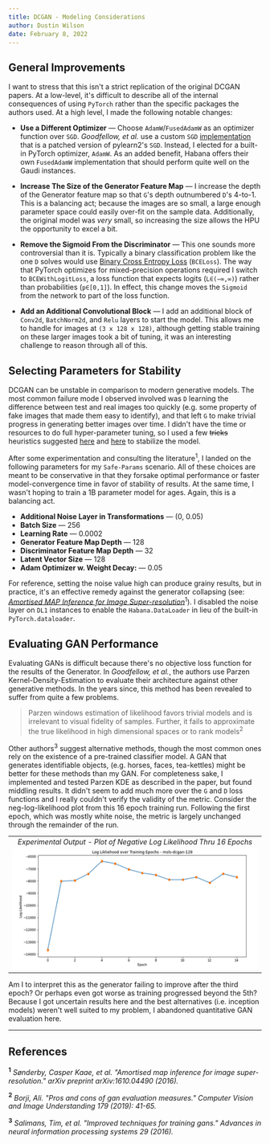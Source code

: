 ```yaml
---
title: DCGAN - Modeling Considerations
author: Dustin Wilson
date: February 8, 2022
---
```


## General Improvements

I want to stress that this isn't a strict replication of the original DCGAN papers. At a low-level, it's difficult to describe all of the internal consequences of using `PyTorch` rather than the specific packages the authors used. At a high level, I made the following notable changes:

- **Use a Different Optimizer** &mdash; Choose `AdamW`/`FusedAdamW` as an optimizer function over `SGD`. *Goodfellow, et al.* use a custom `SGD` [implementation](https://github.com/goodfeli/adversarial/blob/master/sgd.py) that is a patched version of pylearn2's `SGD`. Instead, I elected for a built-in PyTorch optimizer, `AdamW`. As an added benefit, Habana offers their own `FusedAdamW` implementation that should perform quite well on the Gaudi instances.

- **Increase The Size of the Generator Feature Map** &mdash; I increase the depth of the Generator feature map so that `G`'s depth outnumbered `D`'s 4-to-1. This is a balancing act; because the images are so small, a large enough parameter space could easily over-fit on the sample data. Additionally, the original model was *very* small, so increasing the size allows the HPU the opportunity to excel a bit.

- **Remove the Sigmoid From the Discriminator** &mdash; This one sounds more controversial than it is. Typically a binary classification problem like the one `D` solves would use [Binary Cross Entropy Loss](https://en.wikipedia.org/wiki/Cross_entropy) (`BCELoss`). The way that PyTorch optimizes for mixed-precision operations required I switch to `BCEWithLogitLoss`, a loss function that expects logits (`L∈(−∞,∞)`) rather than probabilities (`p∈[0,1]`). In effect, this change moves the `Sigmoid` from the network to part of the loss function.

- **Add an Additional Convolutional Block** &mdash; I add an additional block of `Conv2d`, `BatchNorm2d`, and `Relu` layers to start the model. This allows me to handle for images at `(3 x 128 x 128)`, although getting stable training on these larger images took a bit of tuning, it was an interesting challenge to reason through all of this.

## Selecting Parameters for Stability

DCGAN can be unstable in comparison to modern generative models. The most common failure mode I observed involved was `D` learning the difference between test and real images too quickly (e.g. some property of fake images that made them easy to identify), and that left `G` to make trivial progress in generating better images over time. I didn't have the time or resources to do full hyper-parameter tuning, so I used a few ~~tricks~~ heuristics suggested [here](https://github.com/pytorch/examples/issues/70) and [here](https://github.com/soumith/ganhacks) to stabilize the model.

After some experimentation and consulting the literature<sup>1</sup>, I landed on the following parameters for my `Safe-Params` scenario. All of these choices are meant to be conservative in that they forsake optimal performance or faster model-convergence time in favor of stability of results. At the same time, I wasn't hoping to train a 1B parameter model for ages. Again, this is a balancing act.

- **Additional Noise Layer in Transformations** &mdash; (0, 0.05)
- **Batch Size** &mdash; 256
- **Learning Rate** &mdash; 0.0002
- **Generator Feature Map Depth** &mdash; 128
- **Discriminator Feature Map Depth** &mdash; 32
- **Latent Vector Size** &mdash; 128
- **Adam Optimizer w. Weight Decay:** &mdash; 0.05

For reference, setting the noise value high can produce grainy results, but in practice, it's an effective remedy against the generator collapsing (see: [*Amortised MAP Inference for Image Super-resolution*](https://www.inference.vc/instance-noise-a-trick-for-stabilising-gan-training/)<sup>1</sup>). I disabled the noise layer on `DL1` instances to enable the `Habana.DataLoader` in lieu of the built-in `PyTorch.dataloader`.

## Evaluating GAN Performance

Evaluating GANs is difficult because there's no objective loss function for the results of the Generator. In *Goodfellow, et al.*, the authors use Parzen Kernel-Density-Estimation to evaluate their architecture against other generative methods. In the years since, this method has been revealed to suffer from quite a few problems.

> Parzen windows estimation of likelihood favors trivial models and is irrelevant to visual fidelity of samples. Further, it fails to approximate the true likelihood in high dimensional spaces or to rank models<sup>2</sup>

Other authors<sup>3</sup> suggest alternative methods, though the most common ones rely on the existence of a pre-trained classifier model. A GAN that generates identifiable objects, (e.g. horses, faces, tea-kettles) might be better for these methods than my GAN. For completeness sake, I implemented and tested Parzen KDE as described in the paper, but found middling results. It didn't seem to add much more over the `G` and `D` loss functions and I really couldn't verify the validity of the metric. Consider the neg-log-likelihood plot from this 16 epoch training run. Following the first epoch, which was mostly white noise, the metric is largely unchanged through the remainder of the run.

|                           |
|:-------------------------:|
| *Experimental Output - Plot of Negative Log Likelihood Thru 16 Epochs* |
| ![OK](../images/training/parzen.png) |

Am I to interpret this as the generator failing to improve after the third epoch? Or perhaps even got worse as training progressed beyond the 5th? Because I got uncertain results here and the best alternatives (i.e. inception models) weren't well suited to my problem, I abandoned quantitative GAN evaluation here.

------

## References

**<sup>1</sup>** *Sønderby, Casper Kaae, et al. "Amortised map inference for image super-resolution." arXiv preprint arXiv:1610.04490 (2016).*

**<sup>2</sup>** *Borji, Ali. "Pros and cons of gan evaluation measures." Computer Vision and Image Understanding 179 (2019): 41-65.*

**<sup>3</sup>** *Salimans, Tim, et al. "Improved techniques for training gans." Advances in neural information processing systems 29 (2016).*